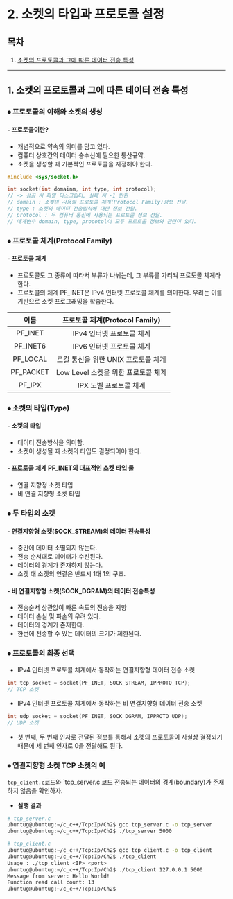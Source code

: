 # 2. 소켓의 타입과 프로토콜 설정

## 목차

1. [소켓의 프로토콜과 그에 따른 데이터 전송 특성](#2-소켓의-타입과-프로토콜-설정)

--- 

## 1. 소켓의 프로토콜과 그에 따른 데이터 전송 특성

### ⦁ 프로토콜의 이해와 소켓의 생성

#### - 프로토콜이란?

+ 개념적으로 약속의 의미를 담고 있다.
+ 컴퓨터 상호간의 데이터 송수신에 필요한 통산규약.
+ 소켓을 생성할 때 기본적인 프로토콜을 지정해야 한다.

```c
#include <sys/socket.h>

int socket(int domainm, int type, int protocol);
// -> 성공 시 파일 디스크립터, 실패 시 -1 반환
// domain : 소켓의 사용할 프로토콜 체계(Protocol Family)정보 전달.
// type : 소켓의 데이터 전송방식에 대한 정보 전달.
// protocol : 두 컴퓨터 통신에 사용되는 프로토콜 정보 전달.
// 매개변수 domain, type, procotol이 모두 프로토콜 정보와 관련이 있다.
```

### ⦁ 프로토콜 체계(Protocol Family)

#### - 프로토콜 체계

+ 프로토콜도 그 종류에 따라서 부류가 나뉘는데, 그 부류를 가리켜 프로토콜 체계라 한다.
+ 프로토콜의 체계 PF_INET은 IPv4 인터넷 프로토콜 체계를 의미한다. 우리는 이를 기반으로 소켓 프로그래밍을 학습한다.

| 이름 | 프로토콜 체계(Protocol Family) |
|:---:|:---:|
| PF_INET | IPv4 인터넷 프로토콜 체계 |
| PF_INET6 | IPv6 인터넷 프로토콜 체계 |
| PF_LOCAL | 로컬 통신을 위한 UNIX 프로토콜 체계
| PF_PACKET | Low Level 소켓을 위한 프로토콜 체계
| PF_IPX | IPX 노벨 프로토콜 체계


### ⦁ 소켓의 타입(Type)

#### - 소켓의 타입

+ 데이터 전송방식을 의미함.
+ 소켓이 생성될 때 소켓의 타입도 결정되어야 한다. 

#### - 프로토콜 체계 PF_INET의 대표적인 소켓 타입 둘

+ 연결 지향정 소켓 타입
+ 비 연결 지향형 소켓 타입

### ⦁ 두 타입의 소켓

#### - 연결지향형 소켓(SOCK_STREAM)의 데이터 전송특성

+ 중간에 데이터 소멸되지 않는다.
+ 전송 순서대로 데이터가 수신된다.
+ 데이터의 경계가 존재하지 않는다.
+ 소켓 대 소켓의 연결은 반드시 1대 1의 구조.

#### - 비 연결지향형 소켓(SOCK_DGRAM)의 데이터 전송특성
+ 전송순서 상관없이 빠른 속도의 전송을 지향
+ 데이터 손실 및 파손의 우려 있다.
+ 데이터의 경계가 존재한다.
+ 한번에 전송할 수 있는 데이터의 크기가 제한된다.

### ⦁ 프로토콜의 최종 선택

+ IPv4 인터넷 프로토콜 체계에서 동작하는 연결지향형 데이터 전송 소켓
```c
int tcp_socket = socket(PF_INET, SOCK_STREAM, IPPROTO_TCP);
// TCP 소켓
```

+ IPv4 인터넷 프로토콜 체계에서 동작하는 비 연결지향형 데이터 전송 소켓
```c
int udp_socket = socket(PF_INET, SOCK_DGRAM, IPPROTO_UDP);
// UDP 소켓
```

+ 첫 번째, 두 번째 인자로 전달된 정보를 통해서 소켓의 프로토콜이 사실상 결정되기 때문에 세 번째 인자로 0을 전달해도 된다.

### ⦁ 연결지향형 소켓 TCP 소켓의 예

`tcp_client.c`코드와 `tcp_server.c 코드
전송되는 데이터의 경계(boundary)가 존재하지 않음을 확인하자.

- **실행 결과**
```bash
# tcp_server.c
ubuntug@ubuntug:~/c_c++/Tcp:Ip/Ch2$ gcc tcp_server.c -o tcp_server
ubuntug@ubuntug:~/c_c++/Tcp:Ip/Ch2$ ./tcp_server 5000

# tcp_client.c
ubuntug@ubuntug:~/c_c++/Tcp:Ip/Ch2$ gcc tcp_client.c -o tcp_client
ubuntug@ubuntug:~/c_c++/Tcp:Ip/Ch2$ ./tcp_client 
Usage : ./tcp_client <IP> <port>
ubuntug@ubuntug:~/c_c++/Tcp:Ip/Ch2$ ./tcp_client 127.0.0.1 5000
Message from server: Hello World! 
Function read call count: 13 
ubuntug@ubuntug:~/c_c++/Tcp:Ip/Ch2$ 
```